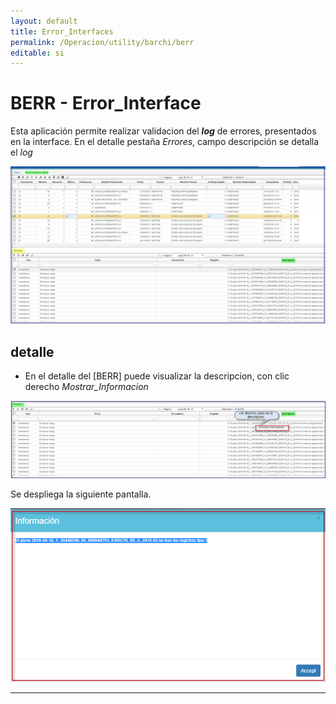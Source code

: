 ```yaml
---
layout: default
title: Error_Interfaces
permalink: /Operacion/utility/barchi/berr  
editable: si
---
```


# BERR - Error_Interface 

Esta aplicación permite realizar  validacion del **_log_** de errores, presentados en la interface.
En el detalle pestaña _Errores_, campo descripción se detalla el _log_   

![](berr1.png)  

## **detalle**  

* En el detalle del [BERR] puede visualizar la descripcion, con clic derecho _Mostrar_Informacion_  

![](berr2.png)  

Se despliega la siguiente pantalla.  

![](berr3.png)  


*******







